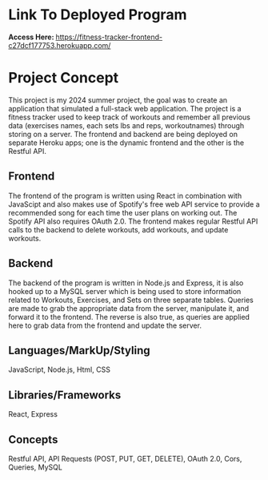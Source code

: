 # Link To Deployed Program
<b>Access Here: </b> https://fitness-tracker-frontend-c27dcf177753.herokuapp.com/

# Project Concept
This project is my 2024 summer project, the goal was to create an application that simulated a full-stack web application. The project is a fitness tracker 
used to keep track of workouts and remember all previous data (exercises names, each sets lbs and reps, workoutnames) through storing on a server. The frontend and backend are being deployed on separate Heroku apps; one is the dynamic frontend and the other is the Restful API.

## Frontend
The frontend of the program is written using React in combination with JavaScipt and also makes use of Spotify's free web API service to provide
a recommended song for each time the user plans on working out. The Spotify API also requires OAuth 2.0. The frontend makes regular Restful API calls to the backend to delete workouts, add workouts,
and update workouts. 

## Backend
The backend of the program is written in Node.js and Express, it is also hooked up to a MySQL server which is being used to store information related
to Workouts, Exercises, and Sets on three separate tables. Queries are made to grab the appropriate data from the server, manipulate it, and forward it to
the frontend. The reverse is also true, as queries are applied here to grab data from the frontend and update the server.

## Languages/MarkUp/Styling
JavaScript, Node.js, Html, CSS

## Libraries/Frameworks
React, Express

## Concepts
Restful API, API Requests (POST, PUT, GET, DELETE), OAuth 2.0, Cors, Queries, MySQL
